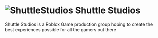 # ![ShuttleStudios](https://cdn.discordapp.com/attachments/729618010599587894/877880647702691840/SSlogo3.0.png "Shuttle Studios") Shuttle Studios
Shuttle Studios is a Roblox Game production group hoping to create the best experiences possible for all the gamers out there
